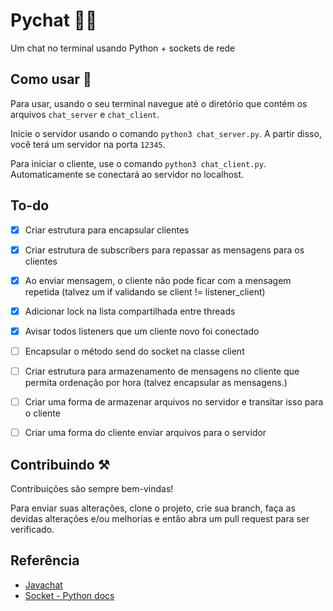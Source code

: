 
# Pychat 🐍💬

Um chat no terminal usando Python + sockets de rede


## Como usar 🤔

Para usar, usando o seu terminal navegue até o diretório que contém os arquivos `chat_server` e `chat_client`.

Inicie o servidor usando o comando `python3 chat_server.py`. A partir disso, você terá um servidor na porta `12345`.

Para iniciar o cliente, use o comando `python3 chat_client.py`. Automaticamente se conectará ao servidor no localhost.

## To-do
- [x]  Criar estrutura para encapsular clientes
- [x]  Criar estrutura de subscribers para repassar as mensagens para os clientes
- [x]  Ao enviar mensagem, o cliente não pode ficar com a mensagem repetida (talvez um if validando se client != listener_client)
- [x]  Adicionar lock na lista compartilhada entre threads
- [x]  Avisar todos listeners que um cliente novo foi conectado
- [ ]  Encapsular o método send do socket na classe client
- [ ]  Criar estrutura para armazenamento de mensagens no cliente que permita ordenação por hora (talvez encapsular as mensagens.)
- [ ]  Criar uma forma de armazenar arquivos no servidor e transitar isso para o cliente
- [ ]  Criar uma forma do cliente enviar arquivos para o servidor


## Contribuindo ⚒️

Contribuições são sempre bem-vindas!

Para enviar suas alterações, clone o projeto, crie sua branch, faça as devidas alterações e/ou melhorias e então abra um pull request para ser verificado. 
## Referência

 - [Javachat](https://github.com/viniciusfinger/javachat)
 - [Socket - Python docs](https://docs.python.org/3/library/socket.html)


